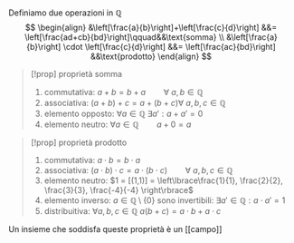 
Definiamo due operazioni in $\mathbb{Q}$
$$
\begin{align}
&\left[\frac{a}{b}\right]+\left[\frac{c}{d}\right] &&= \left[\frac{ad+cb}{bd}\right]\qquad&&\text{somma} \\
&\left[\frac{a}{b}\right] \cdot \left[\frac{c}{d}\right] &&= \left[\frac{ac}{bd}\right] &&\text{prodotto}
\end{align}
$$

>[!prop] proprietà somma
>1) commutativa: $a+b = b+a\qquad \forall\ a,b \in \mathbb{Q}$
>2) associativa: $(a+b) + c = a + (b+c) \forall\ a,b,c \in \mathbb{Q}$
>3) elemento opposto: $\forall a \in \mathbb{Q}\ \exists a' : a + a' = 0$
>4) elemento neutro: $\forall a \in \mathbb{Q}\qquad a+0 = a$

>[!prop] proprietà prodotto
>1. commutativa: $a \cdot b = b \cdot a$
>2. associativa: $(a \cdot b) \cdot c = a \cdot (b \cdot c)\qquad \forall\ a,b,c \in \mathbb{Q}$
>3. elemento neutro: $1 = [(1,1)] = \left\lbrace\frac{1}{1}, \frac{2}{2}, \frac{3}{3}, \frac{-4}{-4} \right\rbrace$
>4. elemento inverso: $a \in \mathbb{Q} \setminus \lbrace0\rbrace$ sono invertibili: $\exists a' \in \mathbb{Q}: a \cdot a' = 1$
>5. distribuitiva: $\forall a,b,c \in \mathbb{Q}$ $a(b+c) = a \cdot b + a \cdot c$
>


Un insieme che soddisfa queste proprietà è un [[campo]]
